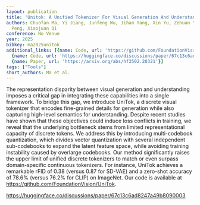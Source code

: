 ```yaml
---
layout: publication
title: 'Unitok: A Unified Tokenizer For Visual Generation And Understanding'
authors: Chuofan Ma, Yi Jiang, Junfeng Wu, Jihan Yang, Xin Yu, Zehuan Yuan, Bingyue
  Peng, Xiaojuan Qi
conference: No Venue
year: 2025
bibkey: ma2025unitok
additional_links: [{name: Code, url: 'https://github.com/FoundationVision/UniTok'},
  {name: Code, url: 'https://huggingface.co/discussions/paper/67c13c6ad8247a49b8090003'},
  {name: Paper, url: 'https://arxiv.org/abs/hf2502.20321'}]
tags: ["Tools"]
short_authors: Ma et al.
---
```

The representation disparity between visual generation and understanding imposes a critical gap in integrating these capabilities into a single framework. To bridge this gap, we introduce UniTok, a discrete visual tokenizer that encodes fine-grained details for generation while also capturing high-level semantics for understanding. Despite recent studies have shown that these objectives could induce loss conflicts in training, we reveal that the underlying bottleneck stems from limited representational capacity of discrete tokens. We address this by introducing multi-codebook quantization, which divides vector quantization with several independent sub-codebooks to expand the latent feature space, while avoiding training instability caused by overlarge codebooks. Our method significantly raises the upper limit of unified discrete tokenizers to match or even surpass domain-specific continuous tokenizers. For instance, UniTok achieves a remarkable rFID of 0.38 (versus 0.87 for SD-VAE) and a zero-shot accuracy of 78.6% (versus 76.2% for CLIP) on ImageNet. Our code is available at https://github.com/FoundationVision/UniTok.

https://huggingface.co/discussions/paper/67c13c6ad8247a49b8090003